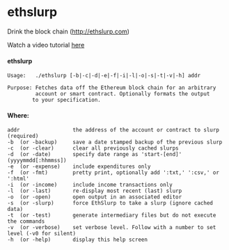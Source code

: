 # ethslurp
Drink the block chain (http://ethslurp.com)

Watch a video tutorial <a href="https://www.youtube.com/watch?v=ZZDV1yAgces">here</a>

#### ethslurp

    Usage:   ./ethslurp [-b|-c|-d|-e|-f|-i|-l|-o|-s|-t|-v|-h] addr

    Purpose: Fetches data off the Ethereum block chain for an arbitrary
             account or smart contract. Optionally formats the output
            to your specification.

#### Where:

  	addr                 the address of the account or contract to slurp (required)
  	-b  (or -backup)     save a date stamped backup of the previous slurp
  	-c  (or -clear)      clear all previously cached slurps
  	-d  (or -date)       specify date range as 'start-[end]' (yyyymmdd[:hhmmss])
  	-e  (or -expense)    include expenditures only
  	-f  (or -fmt)        pretty print, optionally add ':txt,' ':csv,' or ':html'
  	-i  (or -income)     include income transactions only
  	-l  (or -last)       re-display most recent (last) slurp
  	-o  (or -open)       open output in an associated editor
  	-s  (or -slurp)      force EthSlurp to take a slurp (ignore cached data)
  	-t  (or -test)       generate intermediary files but do not execute the commands
  	-v  (or -verbose)    set verbose level. Follow with a number to set level (-v0 for silent)
  	-h  (or -help)       display this help screen
